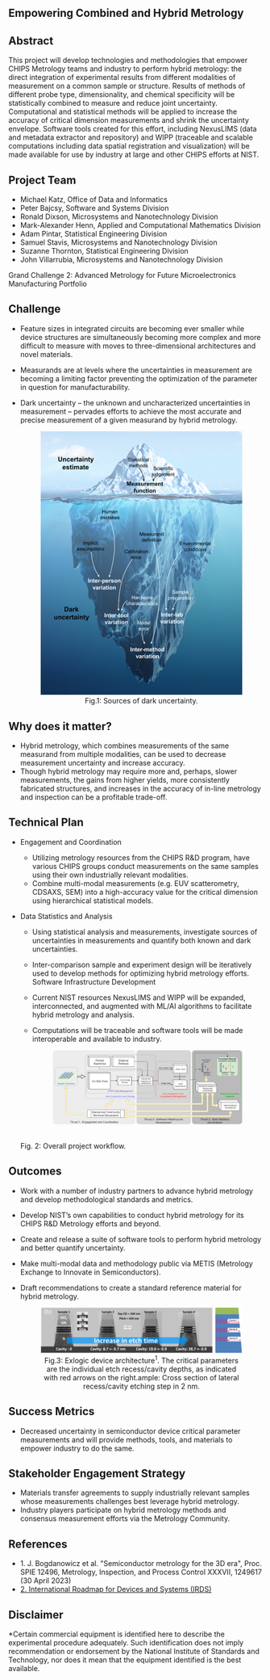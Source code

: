 <div id="project-title" class="section">

## Empowering Combined and Hybrid Metrology


</div>


<div id="abstract" class="section">

## Abstract

This project will develop technologies and methodologies that empower
CHIPS Metrology teams and industry to perform hybrid metrology: the
direct integration of experimental results from different modalities of
measurement on a common sample or structure. Results of methods of
different probe type, dimensionality, and chemical specificity will be
statistically combined to measure and reduce joint uncertainty.
Computational and statistical methods will be applied to increase the
accuracy of critical dimension measurements and shrink the uncertainty
envelope. Software tools created for this effort, including NexusLIMS
(data and metadata extractor and repository) and WIPP (traceable and
scalable computations including data spatial registration and
visualization) will be made available for use by industry at large and
other CHIPS efforts at NIST.

</div>

<div id="project-team" class="section">

## Project Team

- Michael Katz, Office of Data and Informatics
- Peter Bajcsy, Software and Systems Division
- Ronald Dixson, Microsystems and Nanotechnology Division
- Mark-Alexander Henn, Applied and Computational Mathematics Division
- Adam Pintar, Statistical Engineering Division
- Samuel Stavis, Microsystems and Nanotechnology Division
- Suzanne Thornton, Statistical Engineering Division
- John Villarrubia, Microsystems and Nanotechnology Division

  

Grand Challenge 2: Advanced Metrology for Future Microelectronics
Manufacturing Portfolio

</div>

<div id="challenge" class="section">

## Challenge

- Feature sizes in integrated circuits are becoming ever smaller while
  device structures are simultaneously becoming more complex and more
  difficult to measure with moves to three-dimensional architectures and
  novel materials.
- Measurands are at levels where the uncertainties in measurement are
  becoming a limiting factor preventing the optimization of the
  parameter in question for manufacturability.
- Dark uncertainty – the unknown and uncharacterized uncertainties in
  measurement – pervades efforts to achieve the most accurate and
  precise measurement of a given measurand by hybrid metrology.

	<div style="text-align: center;">

	<figure>
	<img src="fig1.png" alt="Image description" />
  <BR>
	<figcaption>Fig.1: Sources of dark uncertainty.</figcaption>
	</figure>

	</div>

</div>

<div id="why-does-it-matter" class="section">

## Why does it matter?

- Hybrid metrology, which combines measurements of the same measurand
  from multiple modalities, can be used to decrease measurement
  uncertainty and increase accuracy.
- Though hybrid metrology may require more and, perhaps, slower
  measurements, the gains from higher yields, more consistently
  fabricated structures, and increases in the accuracy of in-line
  metrology and inspection can be a profitable trade-off.

</div>

<div id="technical-plan" class="section">

## Technical Plan

- Engagement and Coordination
  - Utilizing metrology resources from the CHIPS R&D program, have
    various CHIPS groups conduct measurements on the same samples using
    their own industrially relevant modalities.
  - Combine multi-modal measurements (e.g. EUV scatterometry, CDSAXS,
    SEM) into a high-accuracy value for the critical dimension using
    hierarchical statistical models.
- Data Statistics and Analysis
  - Using statistical analysis and measurements, investigate sources of
    uncertainties in measurements and quantify both known and dark
    uncertainties.
  - Inter-comparison sample and experiment design will be iteratively
    used to develop methods for optimizing hybrid metrology efforts.
    Software Infrastructure Development
  - Current NIST resources NexusLIMS and WIPP will be expanded,
    interconnected, and augmented with ML/AI algorithms to facilitate
    hybrid metrology and analysis.
  - Computations will be traceable and software tools will be made
    interoperable and available to industry.

	<div style="text-align: center;">

	<figure>
	<img src="fig2.png" alt="Image description" />
  <BR>
	<figcaption>Fig. 2: Overall project workflow.</figcaption>
	</figure>

	</div>

</div>

<div id="outcome" class="section">

## Outcomes

- Work with a number of industry partners to advance hybrid metrology
  and develop methodological standards and metrics.
- Develop NIST’s own capabilities to conduct hybrid metrology for its
  CHIPS R&D Metrology efforts and beyond.
- Create and release a suite of software tools to perform hybrid
  metrology and better quantify uncertainty.
- Make multi-modal data and methodology public via METIS (Metrology
  Exchange to Innovate in Semiconductors).
- Draft recommendations to create a standard reference material for
  hybrid metrology.

	<div style="text-align: center;">

	<figure>
	<img src="fig3.png" alt="Image description" />
  <BR>
	<figcaption>Fig.3: Exlogic device architecture<sup>1</sup>. The critical parameters are the individual etch recess/cavity depths, as indicated with red arrows on the right.ample: Cross section of lateral recess/cavity etching step in 2 nm.
  </figcaption>
	</figure>
	</div>


</div>

<div id="success-metrics" class="section">

## Success Metrics

- Decreased uncertainty in semiconductor device critical parameter
  measurements and will provide methods, tools, and materials to empower
  industry to do the same.

</div>

<div id="stakeholder-engagement-strategy" class="section">

## Stakeholder Engagement Strategy

- Materials transfer agreements to supply industrially relevant samples
  whose measurements challenges best leverage hybrid metrology.
- Industry players participate on hybrid metrology methods and consensus
  measurement efforts via the Metrology Community.

</div>

<div id="references" class="section">

## References

- 1\. J. Bogdanowicz et al. "Semiconductor metrology for the 3D era",
  Proc. SPIE 12496, Metrology, Inspection, and Process Control XXXVII,
  1249617 (30 April 2023)
- [2. International Roadmap for Devices and Systems
  (IRDS)](https://irds.ieee.org/images/files/pdf/2023/2023IRDS_MET.pdf)

</div>

<div id="disclaimer" class="section">

## Disclaimer

\*Certain commercial equipment is identified here to describe the
experimental procedure adequately. Such identification does not imply
recommendation or endorsement by the National Institute of Standards and
Technology, nor does it mean that the equipment identified is the best
available.

</div>

